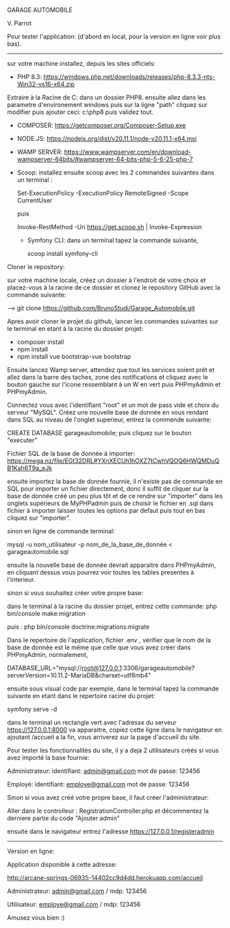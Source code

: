 GARAGE AUTOMOBILE

V. Parrot

Pour tester l'application: (d'abord en local, pour la version en ligne voir plus bas).

-------------------------------------------------------------------------------------------------------------------------------------------------------

sur votre machine installez, depuis les sites officiels: 
- PHP 8.3:
  https://windows.php.net/downloads/releases/php-8.3.3-nts-Win32-vs16-x64.zip

Extraire à la Racine de C: dans un dossier PHP8.
ensuite allez dans les parametre d'environement windows puis sur la ligne "path"
cliquez sur modifier puis ajouter ceci: c:\php8 puis validez tout.

- COMPOSER:
  https://getcomposer.org/Composer-Setup.exe
- NODE.JS:
  https://nodejs.org/dist/v20.11.1/node-v20.11.1-x64.msi
- WAMP SERVER:
  https://www.wampserver.com/en/download-wampserver-64bits/#wampserver-64-bits-php-5-6-25-php-7

- Scoop:
  installez ensuite scoop avec les 2 commandes suivantes dans un terminal :

  Set-ExecutionPolicy -ExecutionPolicy RemoteSigned -Scope CurrentUser

  puis

  Invoke-RestMethod -Uri https://get.scoop.sh | Invoke-Expression

  - Symfony CLI:
    dans un terminal tapez la commande suivante,
    
    scoop install symfony-cli
  

Cloner le repository:

sur votre machine locale, créez un dossier à l'endroit de votre choix et placez-vous à la racine de ce dossier et clonez le repository GitHub avec la commande suivante:

--> git clone https://github.com/BrunoStudi/Garage_Automobile.git

Apres avoir cloner le projet du github, lancer les commandes suivantes sur le terminal en etant à la racine du dossier projet:

-	composer install
-	npm install
-	npm install vue bootstrap-vue bootstrap

Ensuite lancez Wamp server, attendez que tout les services soient prêt et allez dans la barre des taches, zone des notifications et cliquez avec le bouton gauche sur l'icone ressemblant à un W en vert puis PHPmyAdmin et PHPmyAdmin.

Connectez vous avec l'identifiant "root" et un mot de pass vide et choix du serveur "MySQL".
Créez une nouvelle base de donnée en vous rendant dans SQL au niveau de l'onglet superieur,
entrez la commende suivante: 

CREATE DATABASE garageautomobile; puis cliquez sur le bouton "executer"

Fichier SQL de la base de donnée à importer: https://mega.nz/file/EGt32DRL#YXnXECUh1hOXZ7tCwhVQOQ6HWQMDuQB1Kah6T9a_eJk

ensuite importez la base de donnée fournie, il n'existe pas de commande en SQL pour importer un fichier directement,
donc il suffit de cliquer sur la base de donnée créé un peu plus tôt et de ce rendre sur "importer" dans les onglets supérieurs de MyPHPadmin puis
de choisir le fichier en .sql dans fichier à importer laisser toutes les options par defaut puis tout en bas cliquez sur "importer".

sinon en ligne de commande terminal:

mysql -u nom_utilisateur -p nom_de_la_base_de_donnée < garageautomobile.sql

ensuite la nouvelle base de donnée devrait apparaitre dans PHPmyAdmin, en cliquant dessus vous pourrez voir toutes les tables presentes à l'interieur.

sinon si vous souhaitez créer votre propre base:

dans le terminal à la racine du dossier projet, entrez cette commande: php bin/console make:migration 

puis : php bin/console doctrine:migrations:migrate


Dans le repertoire de l'application, fichier .env , vérifier que le nom de la base de donnée est le même que celle que vous avez créer dans PHPmyAdmin,
normalement, 

DATABASE_URL="mysql://root@127.0.0.1:3306/garageautomobile?serverVersion=10.11.2-MariaDB&charset=utf8mb4"


ensuite sous visual code par exemple, dans le terminal tapez la commande suivante en etant dans le repertoire racine du projet:

symfony serve -d

dans le terminal un rectangle vert avec l'adresse du serveur https://127.0.0.1:8000 va apparaitre,
copiez cette ligne dans le navigateur en ajoutant /accueil a la fin, vous arriverez sur la page d'accueil du site.


Pour tester les fonctionnalités du site, il y a deja 2 utilisateurs créés si vous avez importé la base fournie:

Administrateur: 
identifiant: admin@gmail.com
mot de passe: 123456

Employé:
identifiant: employe@gmail.com
mot de passe: 123456

Sinon si vous avez créé votre propre base, il faut créer l'administrateur:

Aller dans le controlleur : RegistrationController.php et décommentez la derniere partie du code "Ajouter admin"

ensuite dans le navigateur entrez l'adresse https://127.0.0.1/registeradmin

------------------------------------------------------------------------------------------------------------------------------------------------

Version en ligne:


Application disponible à cette adresse:

http://arcane-springs-06935-14402cc9d4dd.herokuapp.com/accueil

Administrateur: admin@gmail.com / mdp: 123456

Utilisateur: employe@gmail.com / mdp: 123456


Amusez vous bien :)








